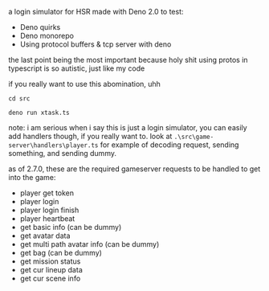 a login simulator for HSR made with Deno 2.0 to test:
- Deno quirks
- Deno monorepo
- Using protocol buffers & tcp server with deno

the last point being the most important because holy shit using protos in typescript is so autistic, just like my code

if you really want to use this abomination, uhh

`cd src`

`deno run xtask.ts`

note: i am serious when i say this is just a login simulator, you can easily add handlers though, if you really want to. look at `.\src\game-server\handlers\player.ts` for example of decoding request, sending something, and sending dummy.

as of 2.7.0, these are the required gameserver requests to be handled to get into the game:

- player get token
- player login
- player login finish
- player heartbeat
- get basic info (can be dummy)
- get avatar data
- get multi path avatar info (can be dummy)
- get bag (can be dummy)
- get mission status
- get cur lineup data
- get cur scene info
